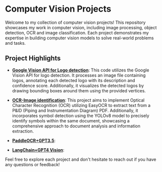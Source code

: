 # Computer Vision Projects

Welcome to my collection of computer vision projects! This repository showcases my work in computer vision, including image processing, object detection, OCR and image classification. Each project demonstrates my expertise in building computer vision models to solve real-world problems and tasks.

## Project Highlights

- **[Google Vision API for Logo detection](https://github.com/jahnvisikligar/Computer-Vision/tree/main/Google_Vision_API)**: This code utilizes the Google Vision API for logo detection. It processes an image file containing logos, annotating each detected logo with its description and confidence score. Additionally, it visualizes the detected logos by drawing bounding boxes around them using the provided vertices.
- **[OCR-Image identification](https://github.com/jahnvisikligar/Computer-Vision/tree/main/OCR_Image%20identification)**: This project aims to implement Optical Character Recognition (OCR) utilizing EasyOCR to extract text from a P&ID (Piping and Instrumentation Diagram) PDF. Additionally, it incorporates symbol detection using the YOLOv8 model to precisely identify symbols within the same document, showcasing a comprehensive approach to document analysis and information extraction.
- **[PaddleOCR+GPT3.5](https://github.com/jahnvisikligar/Computer-Vision/tree/main/PaddleOCR%2BGPT3.5)**:
  
- **[LangChain+GPT4 Vision](https://github.com/jahnvisikligar/Computer-Vision/tree/main/LangChain%2BGPT4%20Vision)**:


Feel free to explore each project and don't hesitate to reach out if you have any questions or feedback!
